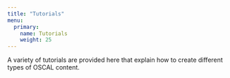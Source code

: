 ```yaml
---
title: "Tutorials"
menu:
  primary:
    name: Tutorials
    weight: 25
---
```


A variety of tutorials are provided here that explain how to create different types of OSCAL content.